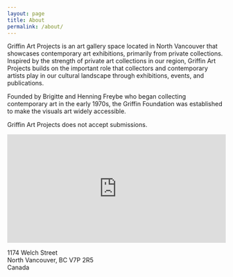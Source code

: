 ```yaml
---
layout: page
title: About
permalink: /about/
---
```

<div class="row mainstyle">
<div class="col-md-7">
<p>Griffin Art Projects is an art gallery space located in North Vancouver that showcases contemporary art exhibitions, primarily from private collections. Inspired by the strength of private art collections in our region, Griffin Art Projects builds on the important role that collectors and contemporary artists play in our cultural landscape through exhibitions, events, and publications.</p>

<p>Founded by Brigitte and Henning Freybe who began collecting contemporary art in the early 1970s, the Griffin Foundation was established to make the visuals art widely accessible.</p>

<p>Griffin Art Projects does not accept submissions.</p>
</div>
<div class="col-md-5">

<iframe
  width="100%"
  height="250"
  frameborder="0" style="border:0"
  src="https://www.google.com/maps/embed/v1/place?key=AIzaSyAIpBruqIXZX3YqiqXmX1c2BGWLSvA1b4Y
    &q=Griffin+Art+Projects,North+Vancouver+BC" allowfullscreen>
</iframe>
<p class="address">1174 Welch Street<br>
North Vancouver, BC V7P 2R5<br>
Canada</p>

</div>
</div>


